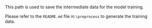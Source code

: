 This path is used to save the intermediate data for the model training.

Please refer to the `README.md` file in `\preprocess` to generate the training data.